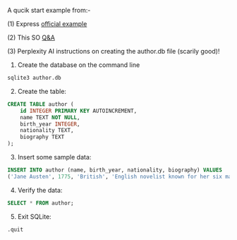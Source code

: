 A qucik start example from:-

(1) Express [official example](https://expressjs.com/en/guide/database-integration.html#sqlite)

(2) This SO [Q&A](https://stackoverflow.com/questions/67822346/how-can-i-extract-data-from-sqlite-in-a-server-page-and-use-the-data-in-a-diffe)

(3) Perplexity AI instructions on creating the author.db file (scarily good)!

1. Create the database on the command line
```bash
sqlite3 author.db
```

2. Create the table:
```sql
CREATE TABLE author (
    id INTEGER PRIMARY KEY AUTOINCREMENT,
    name TEXT NOT NULL,
    birth_year INTEGER,
    nationality TEXT,
    biography TEXT
);
```
3. Insert some sample data:
```sql
INSERT INTO author (name, birth_year, nationality, biography) VALUES
('Jane Austen', 1775, 'British', 'English novelist known for her six major novels...');
```

4. Verify the data:
```sql
SELECT * FROM author;
```
5. Exit SQLite:

```sql
.quit
```